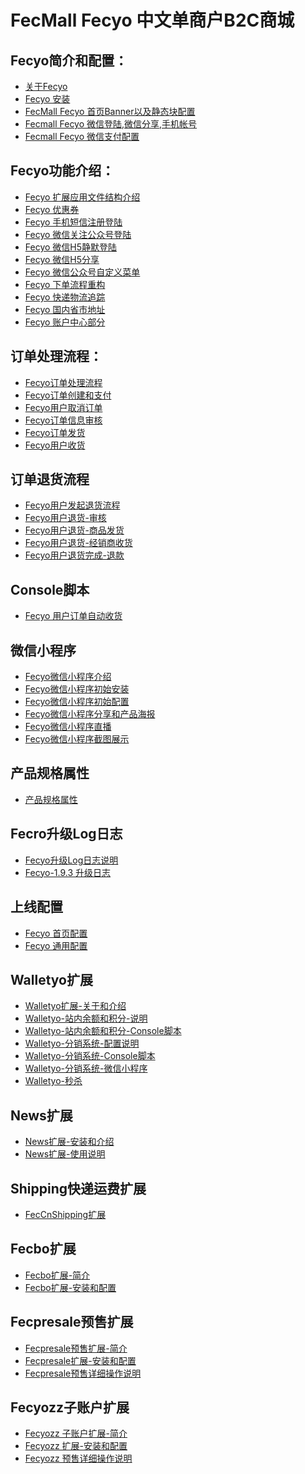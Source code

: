 FecMall Fecyo 中文单商户B2C商城
===============================

Fecyo简介和配置：
---------

*  [关于Fecyo](fecmall-fecyo-about.md)
*  [Fecyo 安装](fecmall-fecyo-install.md)
*  [FecMall Fecyo 首页Banner以及静态块配置](fecmall-fecyo-banner-config.md)
*  [Fecmall Fecyo 微信登陆,微信分享,手机帐号](fecmall-fecyo-phone-weixin-account.md)
*  [Fecmall Fecyo 微信支付配置](fecmall-fecyo-phone-weixin-payment.md)



Fecyo功能介绍：
---------
*  [Fecyo 扩展应用文件结构介绍](fecmall-fecyo-addons-file.md)
*  [Fecyo 优惠券](fecmall-fecyo-coupon.md)
*  [Fecyo 手机短信注册登陆](fecmall-fecyo-phone-account.md)
*  [Fecyo 微信关注公众号登陆](fecmall-fecyo-weixin-gongzhonghao.md)
*  [Fecyo 微信H5静默登陆](fecmall-fecyo-weixin-h5-login.md)
*  [Fecyo 微信H5分享](fecmall-fecyo-weixin-h5-share.md)
*  [Fecyo 微信公众号自定义菜单](fecmall-fecyo-weixin-custom-menu.md)
*  [Fecyo 下单流程重构](fecmall-fecyo-order.md)
*  [Fecyo 快递物流追踪](fecmall-fecyo-shipping-tracking.md)
*  [Fecyo 国内省市地址](fecmall-fecyo-address.md)
*  [Fecyo 账户中心部分](fecmall-fecyo-account.md)



订单处理流程：
----------

*  [Fecyo订单处理流程](fecmall-fecyo-order-process.md)
*  [Fecyo订单创建和支付](fecmall-fecyo-order-create-and-payment.md)
*  [Fecyo用户取消订单](fecmall-fecyo-order-cancel.md)
*  [Fecyo订单信息审核](fecmall-fecyo-order-audit.md)
*  [Fecyo订单发货](fecmall-fecyo-order-dispatch.md)
*  [Fecyo用户收货](fecmall-fecyo-order-customer-received.md)



订单退货流程
----------

*  [Fecyo用户发起退货流程](fecmall-fecyo-order-aftersale-request.md)
*  [Fecyo用户退货-审核](fecmall-fecyo-order-aftersale-audit.md)
*  [Fecyo用户退货-商品发货](fecmall-fecyo-order-aftersale-dispatch.md)
*  [Fecyo用户退货-经销商收货](fecmall-fecyo-order-aftersale-receive.md)
*  [Fecyo用户退货完成-退款](fecmall-fecyo-order-aftersale-refund.md)




Console脚本
----------
*  [Fecyo 用户订单自动收货](fecmall-fecyo-customer-order-auto-received.md)


微信小程序
----------
*  [Fecyo微信小程序介绍](fecmall-fecyo-micro-program-about.md)
*  [Fecyo微信小程序初始安装](fecmall-fecyo-micro-program-install.md)
*  [Fecyo微信小程序初始配置](fecmall-fecyo-micro-program-config.md)
*  [Fecyo微信小程序分享和产品海报](fecmall-fecyo-micro-program-share.md)
*  [Fecyo微信小程序直播](fecmall-fecyo-micro-program-live-player.md)
*  [Fecyo微信小程序截图展示](fecmall-fecyo-micro-program-demo.md)




产品规格属性
----------

*  [产品规格属性](fecmall-fecyo-custom-option.md)


Fecro升级Log日志
----------

*  [Fecyo升级Log日志说明](fecmall-fecyo-upgrade-log.md)
*  [Fecyo-1.9.3 升级日志](fecmall-fecyo-upgrade-193.md)




上线配置
----------

*  [Fecyo 首页配置](fecmall-fecyo-home-config.md)
*  [Fecyo 通用配置](fecmall-fecyo-detail-config.md)


Walletyo扩展
----------
*  [Walletyo扩展-关于和介绍](fecmall-fecyo-walletyo-about.md)
*  [Walletyo-站内余额和积分-说明](fecmall-fecyo-walletyo-wallet-and-point.md)
*  [Walletyo-站内余额和积分-Console脚本](fecmall-fecyo-walletyo-wallet-and-point-shell.md)
*  [Walletyo-分销系统-配置说明](fecmall-fecyo-walletyo-distribute-about.md)
*  [Walletyo-分销系统-Console脚本](fecmall-fecyo-walletyo-distribute-shell.md)
*  [Walletyo-分销系统-微信小程序](fecmall-fecyo-walletyo-distribute-micro.md)
*  [Walletyo-秒杀](fecmall-fecyo-walletyo-seckill.md)

News扩展
----------

*  [News扩展-安装和介绍](fecmall-fecyo-news-install.md)
*  [News扩展-使用说明](fecmall-fecyo-news-about.md)


Shipping快递运费扩展
----------

*  [FecCnShipping扩展](fecmall-feccnshipping-extension.md)


Fecbo扩展
----------

*  [Fecbo扩展-简介](fecmall-fecbo-about.md)
*  [Fecbo扩展-安装和配置](fecmall-fecbo-install.md)


Fecpresale预售扩展
----------

*  [Fecpresale预售扩展-简介](fecmall-fecpresale-about.md)
*  [Fecpresale扩展-安装和配置](fecmall-fecpresale-install.md)
*  [Fecpresale预售详细操作说明](fecmall-fecpresale-detail.md)


Fecyozz子账户扩展
----------

*  [Fecyozz 子账户扩展-简介](fecmall-fecyozz-about.md)
*  [Fecyozz 扩展-安装和配置](fecmall-fecyozz-install.md)
*  [Fecyozz 预售详细操作说明](fecmall-fecyozz-detail.md)



